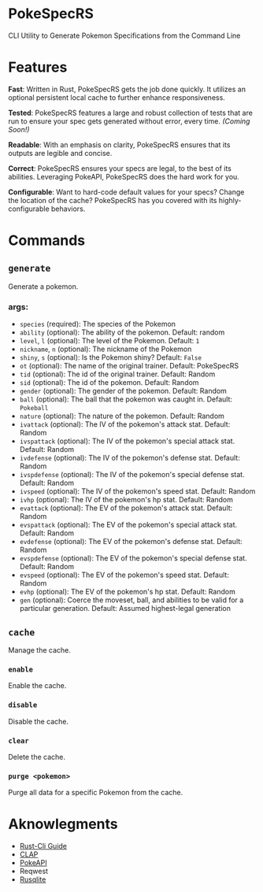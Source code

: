 # PokeSpecRS
CLI Utility to Generate Pokemon Specifications from the Command Line

# Features

**Fast**: Written in Rust, PokeSpecRS gets the job done quickly. It utilizes an optional persistent local cache to further enhance responsiveness.

**Tested**: PokeSpecRS features a large and robust collection of tests that are run to ensure your spec gets generated without error, every time. _(Coming Soon!)_

**Readable**: With an emphasis on clarity, PokeSpecRS ensures that its outputs are legible and concise.

**Correct**: PokeSpecRS ensures your specs are legal, to the best of its abilities. Leveraging PokeAPI, PokeSpecRS does the hard work for you.

**Configurable**: Want to hard-code default values for your specs? Change the location of the cache? PokeSpecRS has you covered with its highly-configurable behaviors.

# Commands

## `generate`

Generate a pokemon.

### args:

- `species` (required): The species of the Pokemon
- `ability` (optional): The ability of the pokemon. Default: random
- `level`, `l` (optional): The level of the Pokemon. Default: `1`
- `nickname`, `n` (optional): The nickname of the Pokemon
- `shiny`, `s` (optional): Is the Pokemon shiny? Default: `False`
- `ot` (optional): The name  of the original trainer. Default: PokeSpecRS
- `tid` (optional): The id of the original trainer. Default: Random
- `sid` (optional): The id of the pokemon. Default: Random
- `gender` (optional): The gender of the pokemon. Default: Random
- `ball` (optional): The ball that the pokemon was caught in. Default: `Pokeball`
- `nature` (optional): The nature of the pokemon. Default: Random
- `ivattack` (optional): The IV of the pokemon's attack stat. Default: Random
- `ivspattack` (optional): The IV of the pokemon's special attack stat. Default: Random
- `ivdefense` (optional): The IV of the pokemon's defense stat. Default: Random
- `ivspdefense` (optional): The IV of the pokemon's special defense stat. Default: Random
- `ivspeed` (optional): The IV of the pokemon's speed stat. Default: Random
- `ivhp` (optional): The IV of the pokemon's hp stat. Default: Random
- `evattack` (optional): The EV of the pokemon's attack stat. Default: Random
- `evspattack` (optional): The EV of the pokemon's special attack stat. Default: Random
- `evdefense` (optional): The EV of the pokemon's defense stat. Default: Random
- `evspdefense` (optional): The EV of the pokemon's special defense stat. Default: Random
- `evspeed` (optional): The EV of the pokemon's speed stat. Default: Random
- `evhp` (optional): The EV of the pokemon's hp stat. Default: Random
- `gen` (optional): Coerce the moveset, ball, and abilities to be valid for a particular generation. Default: Assumed highest-legal generation

## `cache`

Manage the cache.

### `enable`

Enable the cache.

### `disable`

Disable the cache.

### `clear`

Delete the cache.

### `purge <pokemon>`

Purge all data for a specific Pokemon from the cache.

# Aknowlegments

- [Rust-Cli Guide](https://rust-cli.github.io/book/index.html)
- [CLAP](https://docs.rs/clap/latest/clap/index.html)
- [PokeAPI](https://pokeapi.co/)
- Reqwest
- [Rusqlite](https://docs.rs/rusqlite/latest/rusqlite/)